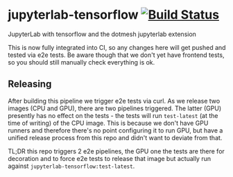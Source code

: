 # jupyterlab-tensorflow  [![Build Status](https://drone.app.cloud.dotscience.net/api/badges/dotmesh-io/jupyterlab-tensorflow/status.svg)](https://drone.app.cloud.dotscience.net/dotmesh-io/jupyterlab-tensorflow)

JupyterLab with tensorflow and the dotmesh jupyterlab extension

This is now fully integrated into CI, so any changes here will get pushed and tested via e2e tests. Be aware though that we don't yet have frontend tests, so you should still manually check everything is ok.

## Releasing
After building this pipeline we trigger e2e tests via curl. As we release two images (CPU and GPU), there are two pipelines triggered. The latter (GPU) presently has no effect on the tests - the tests will run `test-latest` (at the time of writing) of the CPU image. This is because we don't have GPU runners and therefore there's no point configuring it to run GPU, but have a unified release process from this repo and didn't want to deviate from that.

TL;DR this repo triggers 2 e2e pipelines, the GPU one the tests are there for decoration and to force e2e tests to release that image but actually run against `jupyterlab-tensorflow:test-latest`.